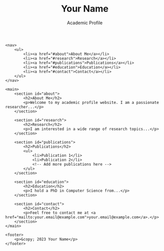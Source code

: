 <!DOCTYPE html>
<html lang="en">
<head>
    <meta charset="UTF-8">
    <meta name="viewport" content="width=device-width, initial-scale=1.0">
    <title>Your Name - Academic Profile</title>
    <link rel="stylesheet" href="styles.css">
</head>
<body>
    <header>
        <h1>Your Name</h1>
        <p>Academic Profile</p>
    </header>

    <nav>
        <ul>
            <li><a href="#about">About Me</a></li>
            <li><a href="#research">Research</a></li>
            <li><a href="#publications">Publications</a></li>
            <li><a href="#education">Education</a></li>
            <li><a href="#contact">Contact</a></li>
        </ul>
    </nav>

    <main>
        <section id="about">
            <h2>About Me</h2>
            <p>Welcome to my academic profile website. I am a passionate researcher...</p>
        </section>

        <section id="research">
            <h2>Research</h2>
            <p>I am interested in a wide range of research topics...</p>
        </section>

        <section id="publications">
            <h2>Publications</h2>
            <ul>
                <li>Publication 1</li>
                <li>Publication 2</li>
                <!-- Add more publications here -->
            </ul>
        </section>

        <section id="education">
            <h2>Education</h2>
            <p>I hold a PhD in Computer Science from...</p>
        </section>

        <section id="contact">
            <h2>Contact</h2>
            <p>Feel free to contact me at <a href="mailto:your.email@example.com">your.email@example.com</a>.</p>
        </section>
    </main>

    <footer>
        <p>&copy; 2023 Your Name</p>
    </footer>
</body>
</html>
